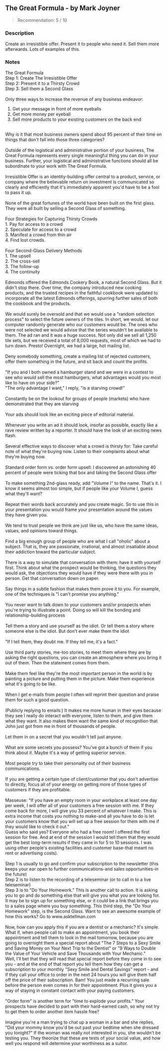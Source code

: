 ## The Great Formula - by Mark Joyner
> Recommendation: 5 / 10
    
### Description
Create an irresistible offer. Present it to people who need it. Sell them more afterwards. Lots of examples of this.
    
### Notes
The Great Formula<br>
Step 1: Create The Irresistible Offer<br>
Step 2: Present it to a Thirsty Crowd<br>
Step 3: Sell them a Second Glass<br>
<br>
Only three ways to increase the revenue of any business endeavor:<br>
1. Get your message in front of more eyeballs<br>
2. Get more money per eyeball<br>
3. Sell more products to your existing customers on the back end<br>
<br>
Why is it that most business owners spend about 95 percent of their time on things that don't fall into those three categories?<br>
<br>
Outside of the logistical and administrative portion of your business, The Great Formula represents every single meaningful thing you can do in your business. Further, your logistical and administrative functions should all be subordinate to your work with The Great Formula.<br>
<br>
Irresistible Offer is an identity-building offer central to a product, service, or company where the believable return on investment is communicated so clearly and efficiently that it's immediately apparent you'd have to be a fool to pass it up.<br>
<br>
None of the great fortunes of the world have been built on the first glass. They were all built by selling a Second Glass of something.<br>
<br>
Four Strategies for Capturing Thirsty Crowds<br>
1. Pay for access to a crowd<br>
2. Speculate for access to a crowd<br>
3. Manifest a crowd from thin air<br>
4. Find lost crowds.<br>
<br>
Four Second-Glass Delivery Methods<br>
1. The upsell<br>
2. The cross-sell<br>
3. The follow-up<br>
4. The continuity<br>
<br>
Edmonds offered the Edmonds Cookery Book, a natural Second Glass. But it didn't stop there. Over time, the company introduced new cooking products, and the trusted recipes in the faithful cookbook were updated to incorporate all the latest Edmonds offerings, spurring further sales of both the cookbook and the products.<br>
<br>
We would surely be oversold and that we would use a "random selection process" to select the future owners of the tiles. In short, we would. let our computer randomly generate who our customers would be. The ones who were not selected we would advise that the series wouldn't be available to them. The ad ran and it was a huge success. Not only did we sell all 1,250 tile sets, but we received a total of 8,000 requests, most of which we had to turn down. Presto! Overnight, we had a large, hot mailing list.<br>
<br>
Deny somebody something, create a mailing list of rejected customers, offer them something in the future, and sit back and count the profits.<br>
<br>
"If you and I both owned a hamburger stand and we were in a contest to see who would sell the most hamburgers, what advantages would you most like to have on your side?"<br>
"The only advantage I want," I reply, "is a starving crowd!"<br>
<br>
Constantly be on the lookout for groups of people (markets) who have demonstrated that they are starving<br>
<br>
Your ads should look like an exciting piece of editorial material.<br>
<br>
Whenever you write an ad it should look, insofar as possible, exactly like a rave review written by a reporter. It should have the look of an exciting news flash.<br>
<br>
Several effective ways to discover what a crowd is thirsty for: Take careful note of what they're buying now. Listen to their complaints about what they're buying now.<br>
<br>
Standard order form vs. order form upsell: I discovered an astonishing 40 percent of people were ticking that box and taking the Second Glass offer<br>
<br>
To make something 2nd-glass ready, add "Volume I" to the name. That's it. I know it seems almost too simple, but if people like your Volume I, guess what they'll want?<br>
<br>
Repeat their words back accurately and you create magic. So to use this in your presentation you would frame your presentation around the values they have given you.<br>
<br>
We tend to trust people we think are just like us, who have the same ideas, values, and opinions toward things.<br>
<br>
Find a big enough group of people who are what I call "oholic" about a subject. That is, they are passionate, irrational, and almost insatiable about their addiction toward the particular subject.<br>
<br>
There is a way to simulate that conversation with them: have it with yourself first. Think about what the prospect would be thinking, the questions they would ask, the objections they would have if they were there with you in person. Get that conversation down on paper.<br>
<br>
Say things in a subtle fashion that makes them prove it to you. For example, one of the techniques is "I can't promise you anything."<br>
<br>
You never want to talk down to your customers and/or prospects when you're trying to illustrate a point. Doing so will kill the bonding and relationship-building process<br>
<br>
Tell them a story and use yourself as the idiot. Or tell them a story where someone else is the idiot. But don't ever make them the idiot<br>
<br>
"If I tell them, they doubt me. If they tell me, it's a fact."<br>
<br>
Use third party stories, me-too stories, to meet them where they are by asking the right questions, you can create an atmosphere where you bring it out of them. Then the statement comes from them.<br>
<br>
Make them feel like they're the most important person in the world is by painting a picture and putting them in the picture. Make them experience what it's going to be like.<br>
<br>
When I get e-mails from people I often will reprint their question and praise them for such a good question.<br>
<br>
(Publicly replying to emails:) It makes me more human in their eyes because they see I really do interact with everyone, listen to them, and give them what they want. It also makes them want the same kind of recognition that John just got from me in front of thousands of people.<br>
<br>
Let them in on a secret that you wouldn't tell just anyone.<br>
<br>
What are some secrets you possess? You've got a bunch of them if you think about it. Maybe it's a way of getting superior service.<br>
<br>
Most people try to take their personality out of their business communications.<br>
<br>
If you are getting a certain type of client/customer that you don't advertise to directly, focus all of your energy on getting more of those types of customers if they are profitable.<br>
<br>
Masseuse: "If you have an empty room in your workplace at least one day per week, I will offer all of your customers a free session with me. If they come back for more, I will give you 33 percent of whatever I make. This is extra income that costs you nothing to make-and all you have to do is let your customers know that you will set up a free session for them with me if they would like to check it out."<br>
Guess who said yes? Everyone who had a free room!  I offered the first session for free. And at end of the session I would tell them that they would get the best long-term results if they came in for 5 to 10 sessions.  I was using other people's existing facilities and customer base-that meant no rent or advertising costs).<br>
<br>
Step 1 is usually to go and confirm your subscription to the newsletter (this keeps your ear open to further communications-and sales opportunities-in the future)<br>
Step 2 is to listen to the recording of a teleseminar (or to call in to a live teleseminar)<br>
Step 3 is to "Do Your Homework." This is another call to action. It is asking you to go and do something else that will give you what you are looking for. It may be to sign up for something else, or it could be a link that brings you to a sales page where you buy something. This third step, the "Do Your Homework" step, is the Second Glass. Want to see an awesome example of how this works? Go to www.asktellman.com<br>
<br>
Now, how can you apply this if you are a dentist or a mechanic? It's simple. What if, when people call to make an appointment, you book their appointment and tell them to look in the mail tomorrow, because you are going to overnight them a special report about "The 7 Steps to a Sexy Smile and Saving Money on Your Next Trip to the Dentist" or "9 Ways to Double the Value of Your Vehicle and Save Thousands with Your Mechanic."<br>
Well, I'll bet that they will read that special report before they come in to see you - and at the end of that report you tell them how they can get a subscription to your monthly "Sexy Smile and Dental Savings" report - and if they call your office to order in the next 24 hours you will give them half off the price of their subscription. Bam! You just made a recurring sale before the person even comes in for their appointment. Plus it gives you a way of staying in constant contact with your paying customers.<br>
<br>
"Order form" is another term for "time to explode your profits." Your prospects have decided to part with their hard-earned cash, so why not try to get them to order another item hassle free?<br>
<br>
Imagine you're a man trying to chat up a woman in a bar and she replies, "Did your mommy know you'd be out past your bedtime when she dressed you tonight?" If the woman was really not interested in you, she wouldn't be testing you. They theorize that these are tests of your social value, and how well you respond will determine your worthiness as a suitor.

